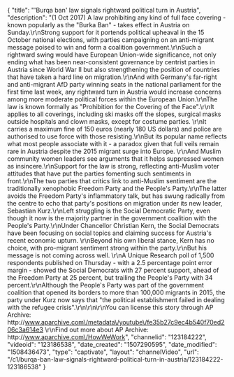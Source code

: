 {
    "title": "'Burqa ban' law signals rightward political turn in Austria",
    "description": "(1 Oct 2017) A law prohibiting any kind of full face covering - known popularly as the \"Burka Ban\" - takes effect in Austria on Sunday.\r\nStrong support for it portends political upheaval in the 15 October national elections, with parties campaigning on an anti-migrant message poised to win and form a coalition government.\r\nSuch a rightward swing would have European Union-wide significance, not only ending what has been near-consistent governance by centrist parties in Austria since World War II but also strengthening the position of countries that have taken a hard line on migration.\r\nAnd with Germany's far-right and anti-migrant AfD party winning seats in the national parliament for the first time last week, any rightward turn in Austria would increase concerns among more moderate political forces within the European Union.\r\nThe law is known formally as \"Prohibition for the Covering of the Face\".\r\nIt applies to all coverings, including ski masks off the slopes, surgical masks outside hospitals and clown masks, except for costume parties. \r\nIt carries a maximum fine of 150 euros (nearly 180 US dollars) and police are authorised to use force with those resisting.\r\nBut its popular name reflects what most people associate with it - a paradox given that full veils remain rare in Austria despite the 2015 migrant surge into Europe. \r\nAnd Muslim community women leaders see arguments that it helps suppressed women as insincere.\r\nSupport for the law is strong, reflecting anti-Muslim voter attitudes that have put the parties fomenting such sentiments in front.\r\nThe two parties that critics link to anti-Muslim sentiment are the traditionally xenophobic Freedom Party and the People's Party.\r\nThe latter avoids the Freedom Party's inflammatory talk, but has swung radically from the centre to echo that party's positions on migration under its new leader, Sebastian Kurz.\r\nLeft struggling is the Social Democratic Party, even though it now is the majority partner in the government coalition with the People's Party.\r\nUnder Chancellor Christian Kern, the Social Democrats have been focusing on social topics and claiming success for Austria's recent economic upturn. \r\nBeyond his own liberal stance, Kern has no choice, with pro-migrant sentiment strong within the party.\r\nBut his message is not coming across well. \r\nA Unique Research poll of 1,500 respondents published on Thursday - with a 2.5 percentage point error margin - showed the Social Democrats with 27 percent support, ahead of the Freedom Party at 25 percent, but trailing the People's Party with 34 percent.\r\nAlthough the People's Party was part of the government coalition that opened its borders to more than 100,000 migrants in 2015, the party under Kurz now says that \"the political establishment failed in dealing with the refugee crisis\".\r\n\r\n\r\nYou can license this story through AP Archive: http:\/\/www.aparchive.com\/metadata\/youtube\/fe35b27c9ec4b540f70ed206c3a614e3 \r\nFind out more about AP Archive: http:\/\/www.aparchive.com\/HowWeWork",
    "channelid": "123184222",
    "videoid": "123186538",
    "date_created": "1507290595",
    "date_modified": "1508436473",
    "type": "captivate",
    "layout": "channelVideo",
    "url": "\/c1\/burqa-ban-law-signals-rightward-political-turn-in-austria\/123184222-123186538"
}